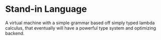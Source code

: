 # Stand-in Language

A virtual machine with a simple grammar based off simply typed lambda calculus, that eventually will have a powerful type system and optimizing backend.


